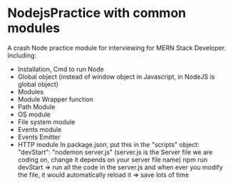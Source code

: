 # NodejsPractice with common modules
A crash Node practice module for interviewing for MERN Stack Developer.
Including:
+ Installation, Cmd to run Node
+ Global object (instead of window object in Javascript, in NodeJS is global object)
+ Modules
+ Module Wrapper function
+ Path Module
+ OS module
+ File system module
+ Events module
+ Events Emitter
+ HTTP module
In package.json, put this in the "scripts" object: "devStart": "nodemon server.js" (server.js is the Server file we are coding on, change it depends on your server file name)
npm run devStart => run all the code in the server.js and when ever you modify the file, it would automatically reload it => save lots of time
